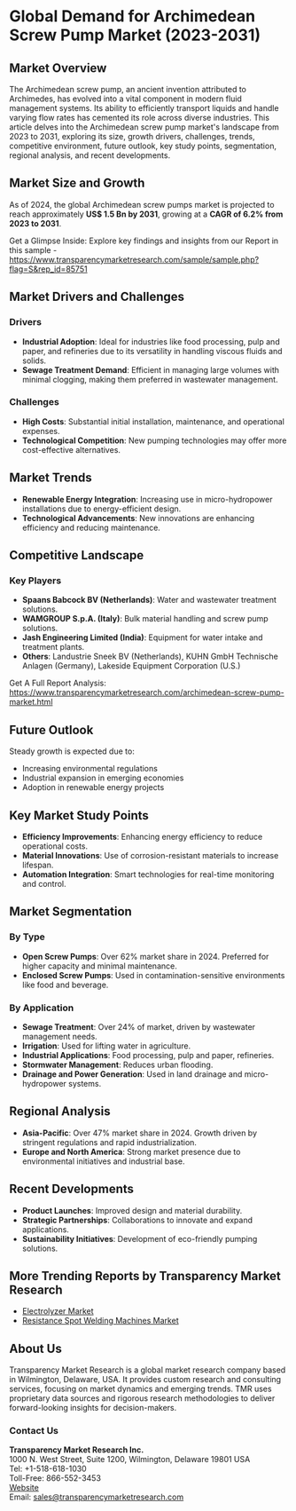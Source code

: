 # Global Demand for Archimedean Screw Pump Market (2023-2031)

## Market Overview

The Archimedean screw pump, an ancient invention attributed to Archimedes, has evolved into a vital component in modern fluid management systems. Its ability to efficiently transport liquids and handle varying flow rates has cemented its role across diverse industries. This article delves into the Archimedean screw pump market's landscape from 2023 to 2031, exploring its size, growth drivers, challenges, trends, competitive environment, future outlook, key study points, segmentation, regional analysis, and recent developments.

## Market Size and Growth

As of 2024, the global Archimedean screw pumps market is projected to reach approximately **US$ 1.5 Bn by 2031**, growing at a **CAGR of 6.2% from 2023 to 2031**.

Get a Glimpse Inside: Explore key findings and insights from our Report in this sample - https://www.transparencymarketresearch.com/sample/sample.php?flag=S&rep_id=85751


## Market Drivers and Challenges

### Drivers
- **Industrial Adoption**: Ideal for industries like food processing, pulp and paper, and refineries due to its versatility in handling viscous fluids and solids.
- **Sewage Treatment Demand**: Efficient in managing large volumes with minimal clogging, making them preferred in wastewater management.

### Challenges
- **High Costs**: Substantial initial installation, maintenance, and operational expenses.
- **Technological Competition**: New pumping technologies may offer more cost-effective alternatives.

## Market Trends

- **Renewable Energy Integration**: Increasing use in micro-hydropower installations due to energy-efficient design.
- **Technological Advancements**: New innovations are enhancing efficiency and reducing maintenance.

## Competitive Landscape

### Key Players
- **Spaans Babcock BV (Netherlands)**: Water and wastewater treatment solutions.
- **WAMGROUP S.p.A. (Italy)**: Bulk material handling and screw pump solutions.
- **Jash Engineering Limited (India)**: Equipment for water intake and treatment plants.
- **Others**: Landustrie Sneek BV (Netherlands), KUHN GmbH Technische Anlagen (Germany), Lakeside Equipment Corporation (U.S.)

Get A Full Report Analysis: https://www.transparencymarketresearch.com/archimedean-screw-pump-market.html

## Future Outlook

Steady growth is expected due to:
- Increasing environmental regulations
- Industrial expansion in emerging economies
- Adoption in renewable energy projects

## Key Market Study Points

- **Efficiency Improvements**: Enhancing energy efficiency to reduce operational costs.
- **Material Innovations**: Use of corrosion-resistant materials to increase lifespan.
- **Automation Integration**: Smart technologies for real-time monitoring and control.

## Market Segmentation

### By Type
- **Open Screw Pumps**: Over 62% market share in 2024. Preferred for higher capacity and minimal maintenance.
- **Enclosed Screw Pumps**: Used in contamination-sensitive environments like food and beverage.

### By Application
- **Sewage Treatment**: Over 24% of market, driven by wastewater management needs.
- **Irrigation**: Used for lifting water in agriculture.
- **Industrial Applications**: Food processing, pulp and paper, refineries.
- **Stormwater Management**: Reduces urban flooding.
- **Drainage and Power Generation**: Used in land drainage and micro-hydropower systems.

## Regional Analysis

- **Asia-Pacific**: Over 47% market share in 2024. Growth driven by stringent regulations and rapid industrialization.
- **Europe and North America**: Strong market presence due to environmental initiatives and industrial base.

## Recent Developments

- **Product Launches**: Improved design and material durability.
- **Strategic Partnerships**: Collaborations to innovate and expand applications.
- **Sustainability Initiatives**: Development of eco-friendly pumping solutions.

## More Trending Reports by Transparency Market Research

- [Electrolyzer Market](https://www.transparencymarketresearch.com/electrolyzer-market.html)
- [Resistance Spot Welding Machines Market](https://www.transparencymarketresearch.com/resistance-spot-welding-machines-market.html)

## About Us

Transparency Market Research is a global market research company based in Wilmington, Delaware, USA. It provides custom research and consulting services, focusing on market dynamics and emerging trends. TMR uses proprietary data sources and rigorous research methodologies to deliver forward-looking insights for decision-makers.

### Contact Us

**Transparency Market Research Inc.**  
1000 N. West Street, Suite 1200, Wilmington, Delaware 19801 USA  
Tel: +1-518-618-1030  
Toll-Free: 866-552-3453  
[Website](https://www.transparencymarketresearch.com)  
Email: sales@transparencymarketresearch.com
